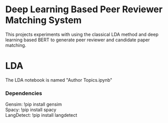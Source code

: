# Deep Learning Based Peer Reviewer Matching System
This projects experiments with using the classical LDA method and deep learning based BERT to generate peer reviewer and candidate paper matching.

# LDA
The LDA notebook is named "Author Topics.ipynb"
### Dependencies
Gensim: !pip install gensim <br />
Spacy: !pip install spacy <br />
LangDetect: !pip install langdetect <br />
